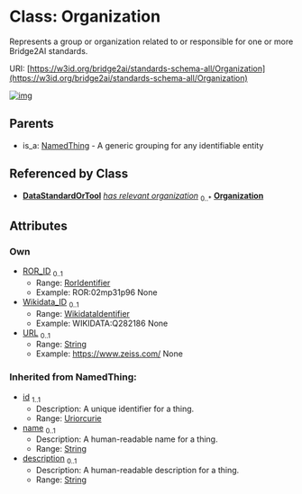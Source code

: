 
# Class: Organization


Represents a group or organization related to or responsible for one or more Bridge2AI standards.

URI: [https://w3id.org/bridge2ai/standards-schema-all/Organization](https://w3id.org/bridge2ai/standards-schema-all/Organization)


[![img](https://yuml.me/diagram/nofunky;dir:TB/class/[DataStandardOrTool]-%20has%20relevant%20organization%200..*>[Organization&#124;ROR_ID:ror_identifier%20%3F;Wikidata_ID:wikidata_identifier%20%3F;URL:string%20%3F;id(i):uriorcurie;name(i):string%20%3F;description(i):string%20%3F],[NamedThing]^-[Organization],[NamedThing],[DataStandardOrTool])](https://yuml.me/diagram/nofunky;dir:TB/class/[DataStandardOrTool]-%20has%20relevant%20organization%200..*>[Organization&#124;ROR_ID:ror_identifier%20%3F;Wikidata_ID:wikidata_identifier%20%3F;URL:string%20%3F;id(i):uriorcurie;name(i):string%20%3F;description(i):string%20%3F],[NamedThing]^-[Organization],[NamedThing],[DataStandardOrTool])

## Parents

 *  is_a: [NamedThing](NamedThing.md) - A generic grouping for any identifiable entity

## Referenced by Class

 *  **[DataStandardOrTool](DataStandardOrTool.md)** *[has relevant organization](has_relevant_organization.md)*  <sub>0..\*</sub>  **[Organization](Organization.md)**

## Attributes


### Own

 * [ROR_ID](ROR_ID.md)  <sub>0..1</sub>
     * Range: [RorIdentifier](types/RorIdentifier.md)
     * Example: ROR:02mp31p96 None
 * [Wikidata_ID](Wikidata_ID.md)  <sub>0..1</sub>
     * Range: [WikidataIdentifier](types/WikidataIdentifier.md)
     * Example: WIKIDATA:Q282186 None
 * [URL](URL.md)  <sub>0..1</sub>
     * Range: [String](types/String.md)
     * Example: https://www.zeiss.com/ None

### Inherited from NamedThing:

 * [id](id.md)  <sub>1..1</sub>
     * Description: A unique identifier for a thing.
     * Range: [Uriorcurie](types/Uriorcurie.md)
 * [name](name.md)  <sub>0..1</sub>
     * Description: A human-readable name for a thing.
     * Range: [String](types/String.md)
 * [description](description.md)  <sub>0..1</sub>
     * Description: A human-readable description for a thing.
     * Range: [String](types/String.md)
